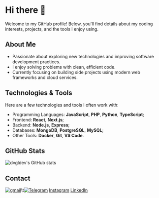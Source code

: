 # Hi there 👋

Welcome to my GitHub profile! Below, you'll find details about my coding interests, projects, and the tools I enjoy using.

## About Me
- Passionate about exploring new technologies and improving software development practices.
- I enjoy solving problems with clean, efficient code.
- Currently focusing on building side projects using modern web frameworks and cloud services.

## Technologies & Tools
Here are a few technologies and tools I often work with:
- Programming Languages: **JavaScript**, **PHP**, **Python**, **TypeScript**;
- Frontend: **React**, **Next.js**;
- Backend: **Node.js**, **Express**;
- Databases: **MongoDB**, **PostgreSQL**, **MySQL**;
- Other Tools: **Docker**, **Git**, **VS Code**.

## GitHub Stats
![dvgldev's GitHub stats](https://github-readme-stats.vercel.app/api?username=dvgldev&show_icons=true&theme=dark)

## Contact
<a href="mailto:kd.dvgl@gmail.com"><img src="https://i.imgur.com/JnTJw4U.png" alt="gmail"/></a>\t<a href="https://t.me/kd_dvgl"><img src="https://i.imgur.com/v59jpQU.png" alt="Telegram"/></a> <a href="https://www.instagram.com/kd.dvgl/">Instagram</a>
<a href="https://www.linkedin.com/in/dvgldev/">LinkedIn</a>
